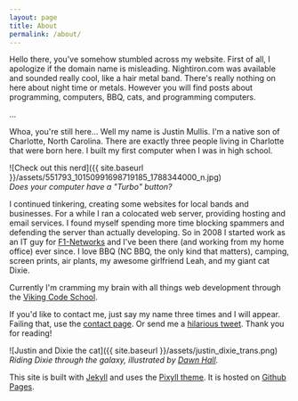 ---layout: pagetitle: Aboutpermalink: /about/---Hello there, you've somehow stumbled across my website.  First of all, I apologizeif the domain name is misleading.  Nightiron.com was available and sounded really cool,like a hair metal band.  There's really nothing on here about night time ormetals.  However you will find posts about programming, computers, BBQ, cats, and programmingcomputers.  ...Whoa, you're still here... Well my name is Justin Mullis.  I'm a native son of Charlotte, North Carolina.  There are exactly three people living in Charlotte that were born here.I built my first computer when I was in high school.![Check out this nerd]({{ site.baseurl }}/assets/551793_10150991698719185_1788344000_n.jpg)<br>*Does your computer have a "Turbo" button?*I continued tinkering, creating some websites for local bands and businesses.  For a while I ran a colocated web server, providing hosting and email services.  I found myself spending more time blocking spammers and defending the server than actually developing.  So in 2008 I started work as an IT guy for [F1-Networks][f1] and I've been there (and working from my home office) ever since.  I love BBQ (NC BBQ, the only kind that matters), camping, screen prints, air plants, my awesome girlfriend Leah, and my giant cat Dixie.Currently I'm cramming my brain with all things web development through the [Viking Code School][viking].If you'd like to contact me, just say my name three times and I will appear.  Failing that, use the [contact page](/contact).Or send me a [hilarious tweet](https://twitter.com/nonadmn).Thank you for reading!![Justin and Dixie the cat]({{ site.baseurl }}/assets/justin_dixie_trans.png)<br>*Riding Dixie through the galaxy, illustrated by [Dawn Hall][dawn].*This site is built with [Jekyll][Jekyll] and uses the [Pixyll theme][Pixyll]. It is hosted on [Github Pages][ghp].[Jekyll]:http://jekyllrb.com[Pixyll]:http://pixyll.com[ghp]:https://pages.github.com[f1]:http://f1-networks.com[viking]:http://www.vikingcodeschool.com[dawn]:http://www.foxandthefiddle.com
